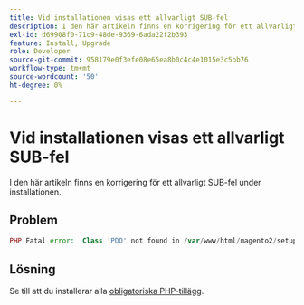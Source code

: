 ```yaml
---
title: Vid installationen visas ett allvarligt SUB-fel
description: I den här artikeln finns en korrigering för ett allvarligt SUB-fel under installationen.
exl-id: d69908f0-71c9-48de-9369-6ada22f2b393
feature: Install, Upgrade
role: Developer
source-git-commit: 958179e0f3efe08e65ea8b0c4c4e1015e3c5bb76
workflow-type: tm+mt
source-wordcount: '50'
ht-degree: 0%

---
```


# Vid installationen visas ett allvarligt SUB-fel

I den här artikeln finns en korrigering för ett allvarligt SUB-fel under installationen.

## Problem

```php
PHP Fatal error:  Class 'PDO' not found in /var/www/html/magento2/setup/module/Magento/Setup/src/Module/Setup/ConnectionFactory.php on line 44
```

## Lösning

Se till att du installerar alla [obligatoriska PHP-tillägg](https://devdocs.magento.com/guides/v2.4/install-gde/prereq/php-settings.html).

